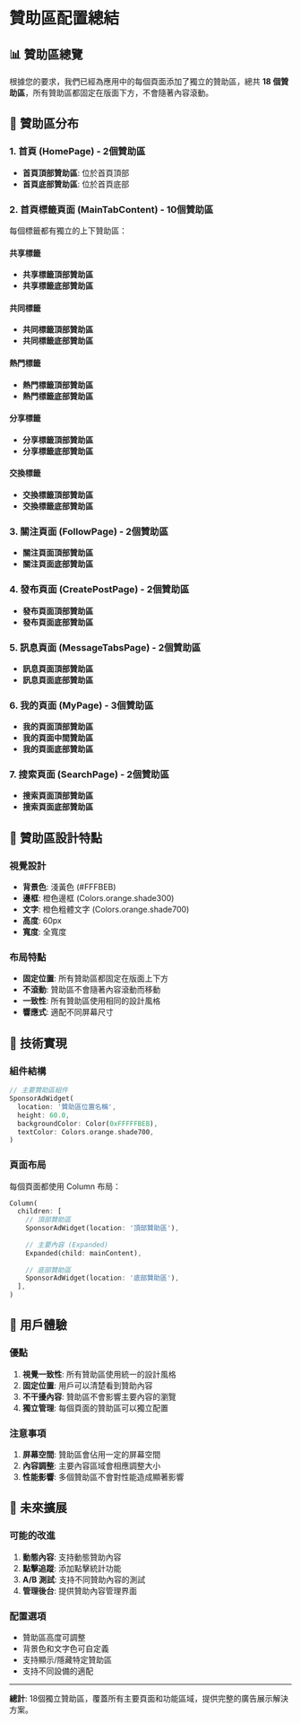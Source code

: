 # 贊助區配置總結

## 📊 贊助區總覽

根據您的要求，我們已經為應用中的每個頁面添加了獨立的贊助區，總共 **18 個贊助區**，所有贊助區都固定在版面下方，不會隨著內容滾動。

## 🎯 贊助區分布

### 1. 首頁 (HomePage) - 2個贊助區
- **首頁頂部贊助區**: 位於首頁頂部
- **首頁底部贊助區**: 位於首頁底部

### 2. 首頁標籤頁面 (MainTabContent) - 10個贊助區
每個標籤都有獨立的上下贊助區：

#### 共享標籤
- **共享標籤頂部贊助區**
- **共享標籤底部贊助區**

#### 共同標籤
- **共同標籤頂部贊助區**
- **共同標籤底部贊助區**

#### 熱門標籤
- **熱門標籤頂部贊助區**
- **熱門標籤底部贊助區**

#### 分享標籤
- **分享標籤頂部贊助區**
- **分享標籤底部贊助區**

#### 交換標籤
- **交換標籤頂部贊助區**
- **交換標籤底部贊助區**

### 3. 關注頁面 (FollowPage) - 2個贊助區
- **關注頁面頂部贊助區**
- **關注頁面底部贊助區**

### 4. 發布頁面 (CreatePostPage) - 2個贊助區
- **發布頁面頂部贊助區**
- **發布頁面底部贊助區**

### 5. 訊息頁面 (MessageTabsPage) - 2個贊助區
- **訊息頁面頂部贊助區**
- **訊息頁面底部贊助區**

### 6. 我的頁面 (MyPage) - 3個贊助區
- **我的頁面頂部贊助區**
- **我的頁面中間贊助區**
- **我的頁面底部贊助區**

### 7. 搜索頁面 (SearchPage) - 2個贊助區
- **搜索頁面頂部贊助區**
- **搜索頁面底部贊助區**

## 🎨 贊助區設計特點

### 視覺設計
- **背景色**: 淺黃色 (#FFFBEB)
- **邊框**: 橙色邊框 (Colors.orange.shade300)
- **文字**: 橙色粗體文字 (Colors.orange.shade700)
- **高度**: 60px
- **寬度**: 全寬度

### 布局特點
- **固定位置**: 所有贊助區都固定在版面上下方
- **不滾動**: 贊助區不會隨著內容滾動而移動
- **一致性**: 所有贊助區使用相同的設計風格
- **響應式**: 適配不同屏幕尺寸

## 🔧 技術實現

### 組件結構
```dart
// 主要贊助區組件
SponsorAdWidget(
  location: '贊助區位置名稱',
  height: 60.0,
  backgroundColor: Color(0xFFFFFBEB),
  textColor: Colors.orange.shade700,
)
```

### 頁面布局
每個頁面都使用 Column 布局：
```dart
Column(
  children: [
    // 頂部贊助區
    SponsorAdWidget(location: '頂部贊助區'),
    
    // 主要內容 (Expanded)
    Expanded(child: mainContent),
    
    // 底部贊助區
    SponsorAdWidget(location: '底部贊助區'),
  ],
)
```

## 📱 用戶體驗

### 優點
1. **視覺一致性**: 所有贊助區使用統一的設計風格
2. **固定位置**: 用戶可以清楚看到贊助內容
3. **不干擾內容**: 贊助區不會影響主要內容的瀏覽
4. **獨立管理**: 每個頁面的贊助區可以獨立配置

### 注意事項
1. **屏幕空間**: 贊助區會佔用一定的屏幕空間
2. **內容調整**: 主要內容區域會相應調整大小
3. **性能影響**: 多個贊助區不會對性能造成顯著影響

## 🚀 未來擴展

### 可能的改進
1. **動態內容**: 支持動態贊助內容
2. **點擊追蹤**: 添加點擊統計功能
3. **A/B 測試**: 支持不同贊助內容的測試
4. **管理後台**: 提供贊助內容管理界面

### 配置選項
- 贊助區高度可調整
- 背景色和文字色可自定義
- 支持顯示/隱藏特定贊助區
- 支持不同設備的適配

---

**總計**: 18個獨立贊助區，覆蓋所有主要頁面和功能區域，提供完整的廣告展示解決方案。

